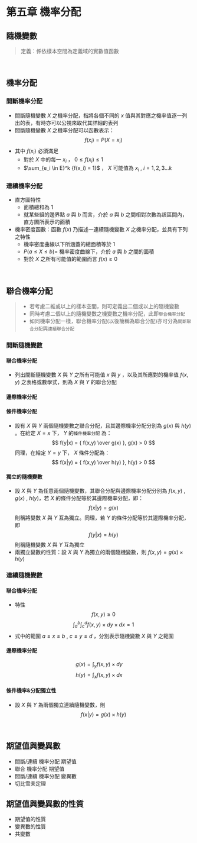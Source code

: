 # 第五章 機率分配

## 隨機變數
> 定義：係依樣本空間為定義域的實數值函數

<br>

## 機率分配
### 間斷機率分配
* 間斷隨機變數 $X$ 之機率分配，指將各個不同的 $x$ 值與其對應之機率值逐一列出的表，有時亦可以公視來取代其詳細的表列
* 間斷隨機變數 $X$ 之機率分配可以函數表示：
$$ f(x_i) = P(X = x_i) $$
* 其中 $f(x_i)$ 必須滿足
    * 對於 $X$ 中的每一 $x_i$ ， $0 \leq f(x_i) \leq 1$
    * $\sum_{e_i \in E}^k {f(x_i) = 1}$ ， $X$ 可能值為 $x_i$ , $i=1,2,3...k$
### 連續機率分配
* 直方圖特性
    * 面積總和為 1
    * 就某些組的邊界點 $a$ 與 $b$ 而言，介於 $a$ 與 $b$ 之間相對次數為該區間內，直方圖所表示的面積
* 機率密度函數：函數 $f(x)$ 乃描述一連續隨機變數 $X$ 之機率分配，並具有下列之特性
    * 機率密度曲線以下所涵蓋的總面積等於 1
    * $P(a \leq X \leq b) =$ 機率密度曲線下，介於 $a$ 與 $b$ 之間的面積
    * 對於 $X$ 之所有可能值的範圍而言 $f(x) \geq 0$
<br>

## 聯合機率分配
> * 若考慮二維或以上的樣本空間，則可定義出二個或以上的隨機變數
> * 同時考慮二個以上的隨機變數之機變數之機率分配，此即`聯合機率分配`
> * 如同機率分配一樣，聯合機率分配(以後簡稱為聯合分配)亦可分為`間斷聯合分配`與`連續聯合分配`

### 間斷隨機變數
#### 聯合機率分配
* 列出間斷隨機變數 $X$ 與 $Y$ 之所有可能值 $x$ 與 $y$ ，以及其所應對的機率值 $f(x,y)$ 之表格或數學式，則為 $X$ 與 $Y$ 的聯合分配
#### 邊際機率分配
#### 條件機率分配
* 設有 $X$ 與 $Y$ 兩個隨機變數之聯合分配，且其邊際機率分配分別為 $g(x)$  與 $h(y)$ 。在給定 $X = x$ 下， $Y$ 的`條件機率分配` 為：
$$ f(y|x) = { f(x,y) \over g(x) }, g(x) > 0 $$ 
同理，在給定 $Y = y$ 下， $X$ 條件分配為：
$$ f(x|y) = { f(x,y) \over h(y) }, h(y) > 0 $$ 

#### 獨立的隨機變數
* 設 $X$ 與 $Y$ 為任意兩個隨機變數，其聯合分配與邊際機率分配分別為 $f(x,y)$ , $g(x)$ , $h(y)$，若 $X$ 的條件分配等於其邊際機率分配，即：
$$ f(x|y) = g(x) $$ 
則稱將變數 $X$ 與 $Y$ 互為獨立。同理，若 $Y$ 的條件分配等於其邊際機率分配，即
$$ f(y|x) = h(y) $$ 
則稱隨機變數 $X$ 與 $Y$ 互為獨立
* 兩獨立變數的性質：設 $X$ 與 $Y$ 為獨立的兩個隨機變數，則 $f(x,y) = g(x) \times h(y)$

### 連續隨機變數
#### 聯合機率分配
* 特性
$$f(x,y) \geq 0$$
$$ \int_a^b \int_c^d f(x,y) \times dy \times dx = 1 $$
* 式中的範圍 $a \leq x \leq  b$ , $c \leq y \leq  d$ ，分別表示隨機變數 $X$ 與 $Y$ 之範圍

#### 邊際機率分配
$$ g(x)  = \int_y f(x,y) \times dy  $$
$$ h(y)  = \int_x f(x,y) \times dx  $$

#### 條件機率&分配獨立性
* 設 $X$ 與 $Y$ 為兩個獨立連續隨機變數，則
$$ f(x|y) = g(x) \times h(y) $$ 


<br>

## 期望值與變異數
* 間斷/連續 機率分配 期望值
* 聯合 機率分配 期望值
* 間斷/連續 機率分配 變異數
* 切比雪夫定理

## 期望值與變異數的性質
* 期望值的性質
* 變異數的性質
* 共變數